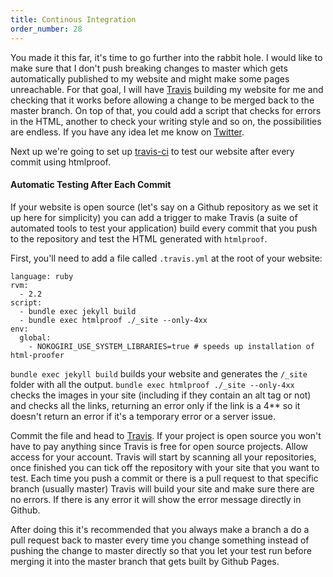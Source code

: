 ```yaml
---
title: Continous Integration
order_number: 28
---
```


You made it this far, it's time to go further into the rabbit hole. I would like to make sure that I don't push breaking changes to master which gets automatically published to my website and might make some pages unreachable. For that goal, I will have [Travis](https://travis-ci.org) building my website for me and checking that it works before allowing a change to be merged back to the master branch. On top of that, you could add a script that checks for errors in the HTML, another to check your writing style and so on, the possibilities are endless. If you have any idea let me know on [Twitter](https://twitter.com/valentinourbano).

Next up we're going to set up [travis-ci](https://travis-ci.org/) to test our website after every commit using htmlproof.


#### Automatic Testing After Each Commit

If your website is open source (let's say on a Github repository as we set it up here for simplicity) you can add a trigger to make Travis (a suite of automated tools to test your application) build every commit that you push to the repository and test the HTML generated with `htmlproof`.

First, you'll need to add a file called `.travis.yml` at the root of your website:

```
language: ruby
rvm:
  - 2.2
script:
  - bundle exec jekyll build
  - bundle exec htmlproof ./_site --only-4xx
env:
  global:
    - NOKOGIRI_USE_SYSTEM_LIBRARIES=true # speeds up installation of html-proofer
```

`bundle exec jekyll build` builds your website and generates the `/_site` folder with all the output.
`bundle exec htmlproof ./_site --only-4xx` checks the images in your site (including if they contain an alt tag or not) and checks all the links, returning an error only if the link is a 4\*\* so it doesn't return an error if it's a temporary error or a server issue.

Commit the file and head to [Travis](http://travis.org). If your project is open source you won't have to pay anything since Travis is free for open source projects. Allow access for your account. Travis will start by scanning all your repositories, once finished you can tick off the repository with your site that you want to test. Each time you push a commit or there is a pull request to that specific branch (usually master) Travis will build your site and make sure there are no errors. If there is any error it will show the error message directly in Github.

After doing this it's recommended that you always make a branch a do a pull request back to master every time you change something instead of pushing the change to master directly so that you let your test run before merging it into the master branch that gets built by Github Pages.
